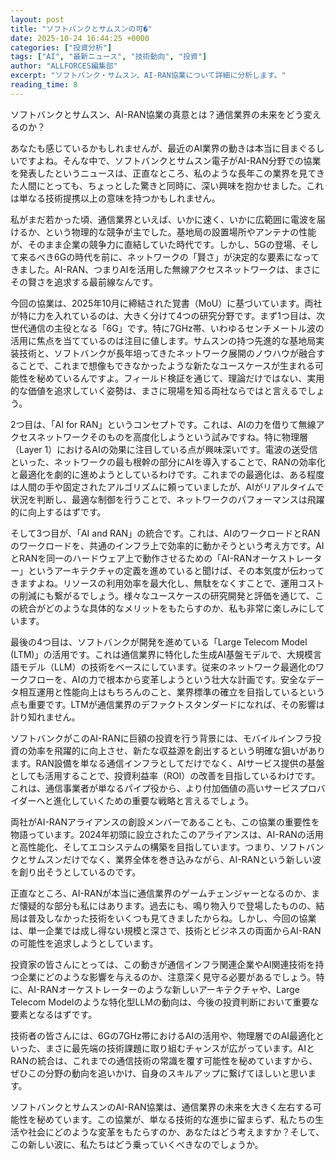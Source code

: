 ```yaml
---
layout: post
title: "ソフトバンクとサムスンの可�"
date: 2025-10-24 16:44:25 +0000
categories: ["投資分析"]
tags: ["AI", "最新ニュース", "技術動向", "投資"]
author: "ALLFORCES編集部"
excerpt: "ソフトバンク・サムスン、AI-RAN協業について詳細に分析します。"
reading_time: 8
---
```


ソフトバンクとサムスン、AI-RAN協業の真意とは？通信業界の未来をどう変えるのか？

あなたも感じているかもしれませんが、最近のAI業界の動きは本当に目まぐるしいですよね。そんな中で、ソフトバンクとサムスン電子がAI-RAN分野での協業を発表したというニュースは、正直なところ、私のような長年この業界を見てきた人間にとっても、ちょっとした驚きと同時に、深い興味を抱かせました。これは単なる技術提携以上の意味を持つかもしれません。

私がまだ若かった頃、通信業界といえば、いかに速く、いかに広範囲に電波を届けるか、という物理的な競争が主でした。基地局の設置場所やアンテナの性能が、そのまま企業の競争力に直結していた時代です。しかし、5Gの登場、そして来るべき6Gの時代を前に、ネットワークの「賢さ」が決定的な要素になってきました。AI-RAN、つまりAIを活用した無線アクセスネットワークは、まさにその賢さを追求する最前線なんです。

今回の協業は、2025年10月に締結された覚書（MoU）に基づいています。両社が特に力を入れているのは、大きく分けて4つの研究分野です。まず1つ目は、次世代通信の主役となる「6G」です。特に7GHz帯、いわゆるセンチメートル波の活用に焦点を当てているのは注目に値します。サムスンの持つ先進的な基地局実装技術と、ソフトバンクが長年培ってきたネットワーク展開のノウハウが融合することで、これまで想像もできなかったような新たなユースケースが生まれる可能性を秘めているんですよ。フィールド検証を通じて、理論だけではない、実用的な価値を追求していく姿勢は、まさに現場を知る両社ならではと言えるでしょう。

2つ目は、「AI for RAN」というコンセプトです。これは、AIの力を借りて無線アクセスネットワークそのものを高度化しようという試みですね。特に物理層（Layer 1）におけるAIの効果に注目している点が興味深いです。電波の送受信といった、ネットワークの最も根幹の部分にAIを導入することで、RANの効率化と最適化を劇的に進めようとしているわけです。これまでの最適化は、ある程度は人間の手や固定されたアルゴリズムに頼っていましたが、AIがリアルタイムで状況を判断し、最適な制御を行うことで、ネットワークのパフォーマンスは飛躍的に向上するはずです。

そして3つ目が、「AI and RAN」の統合です。これは、AIのワークロードとRANのワークロードを、共通のインフラ上で効率的に動かそうという考え方です。AIとRANを同一のハードウェア上で動作させるための「AI-RANオーケストレーター」というアーキテクチャの定義を進めていると聞けば、その本気度が伝わってきますよね。リソースの利用効率を最大化し、無駄をなくすことで、運用コストの削減にも繋がるでしょう。様々なユースケースの研究開発と評価を通じて、この統合がどのような具体的なメリットをもたらすのか、私も非常に楽しみにしています。

最後の4つ目は、ソフトバンクが開発を進めている「Large Telecom Model (LTM)」の活用です。これは通信業界に特化した生成AI基盤モデルで、大規模言語モデル（LLM）の技術をベースにしています。従来のネットワーク最適化のワークフローを、AIの力で根本から変革しようという壮大な計画です。安全なデータ相互運用と性能向上はもちろんのこと、業界標準の確立を目指しているという点も重要です。LTMが通信業界のデファクトスタンダードになれば、その影響は計り知れません。

ソフトバンクがこのAI-RANに巨額の投資を行う背景には、モバイルインフラ投資の効率を飛躍的に向上させ、新たな収益源を創出するという明確な狙いがあります。RAN設備を単なる通信インフラとしてだけでなく、AIサービス提供の基盤としても活用することで、投資利益率（ROI）の改善を目指しているわけです。これは、通信事業者が単なるパイプ役から、より付加価値の高いサービスプロバイダーへと進化していくための重要な戦略と言えるでしょう。

両社がAI-RANアライアンスの創設メンバーであることも、この協業の重要性を物語っています。2024年初頭に設立されたこのアライアンスは、AI-RANの活用と高性能化、そしてエコシステムの構築を目指しています。つまり、ソフトバンクとサムスンだけでなく、業界全体を巻き込みながら、AI-RANという新しい波を創り出そうとしているのです。

正直なところ、AI-RANが本当に通信業界のゲームチェンジャーとなるのか、まだ懐疑的な部分も私にはあります。過去にも、鳴り物入りで登場したものの、結局は普及しなかった技術をいくつも見てきましたからね。しかし、今回の協業は、単一企業では成し得ない規模と深さで、技術とビジネスの両面からAI-RANの可能性を追求しようとしています。

投資家の皆さんにとっては、この動きが通信インフラ関連企業やAI関連技術を持つ企業にどのような影響を与えるのか、注意深く見守る必要があるでしょう。特に、AI-RANオーケストレーターのような新しいアーキテクチャや、Large Telecom Modelのような特化型LLMの動向は、今後の投資判断において重要な要素となるはずです。

技術者の皆さんには、6Gの7GHz帯におけるAIの活用や、物理層でのAI最適化といった、まさに最先端の技術課題に取り組むチャンスが広がっています。AIとRANの統合は、これまでの通信技術の常識を覆す可能性を秘めていますから、ぜひこの分野の動向を追いかけ、自身のスキルアップに繋げてほしいと思います。

ソフトバンクとサムスンのAI-RAN協業は、通信業界の未来を大きく左右する可能性を秘めています。この協業が、単なる技術的な進歩に留まらず、私たちの生活や社会にどのような変革をもたらすのか、あなたはどう考えますか？そして、この新しい波に、私たちはどう乗っていくべきなのでしょうか。

